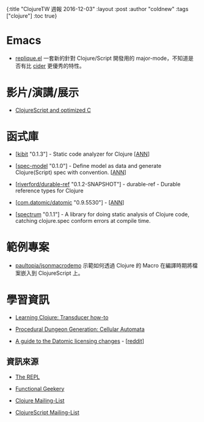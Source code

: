 {:title "ClojureTW 週報 2016-12-03"
 :layout :post
 :author "coldnew"
 :tags  ["clojure"]
 :toc true}

# Emacs

* [replique.el](https://github.com/EwenG/replique.el) 一套新的針對 Clojure/Script 開發用的 major-mode，不知道是否有比 [cider](https://github.com/clojure-emacs/cider) 更優秀的特性。

# 影片/演講/展示

* [ClojureScript and optimized C](https://www.youtube.com/watch?v=LopU-kMpe8I)

# 函式庫

* [[kibit](https://github.com/jonase/kibit) "0.1.3"] - Static code analyzer for Clojure [[ANN](https://groups.google.com/forum/#!msg/clojure/CVRtIndNQMs/XvmPTB2RCgAJ)]

* [[spec-model](https://github.com/Mamun/spec-model) "0.1.0"] -  Define model as data and generate Clojure(Script) spec with convention. [[ANN](https://groups.google.com/forum/#!msg/clojure/Vbg8bCJiyEQ/sJik8ZWRCgAJ)]

* [[riverford/durable-ref](https://github.com/riverford/durable-ref) "0.1.2-SNAPSHOT"] - durable-ref - Durable reference types for Clojure

* [[com.datomic/datomic](www.datomic.com/) 
"0.9.5530"] -  [[ANN](http://blog.datomic.com/2016/11/datomic-update-client-api-unlimited.html)]

* [[spectrum](https://github.com/arohner/spectrum) "0.1.1"] - A library for doing static analysis of Clojure code, catching clojure.spec conform errors at compile time.


# 範例專案

* [paultopia/jsonmacrodemo](https://github.com/paultopia/jsonmacrodemo) 示範如何透過 Clojure 的 Macro 在編譯時期將檔案嵌入到 ClojureScript 上。

# 學習資訊

* [Learning Clojure: Transducer how-to](https://www.astrecipes.net/blog/2016/11/24/transducers-how-to/)

* [Procedural Dungeon Generation: Cellular Automata](http://blog.jrheard.com/procedural-dungeon-generation-cellular-automata)

* [A guide to the Datomic licensing changes](https://danielcompton.net/2016/11/29/guide-to-datomic-licensing-changes) - [[reddit](https://www.reddit.com/r/Clojure/comments/5fep76/a_guide_to_the_datomic_licensing_changes/)]

## 資訊來源

* [The REPL](http://us7.campaign-archive.com/?u=fef380870c4a5633a21f55d8e&id=dd03c2907d)

* [Functional Geekery](https://www.functionalgeekery.com/episode-76-anthony-cipriano/)

* [Clojure Mailing-List](https://groups.google.com/forum/#!forum/clojure)

* [ClojureScript Mailing-List](https://groups.google.com/forum/#!forum/clojurescript)
